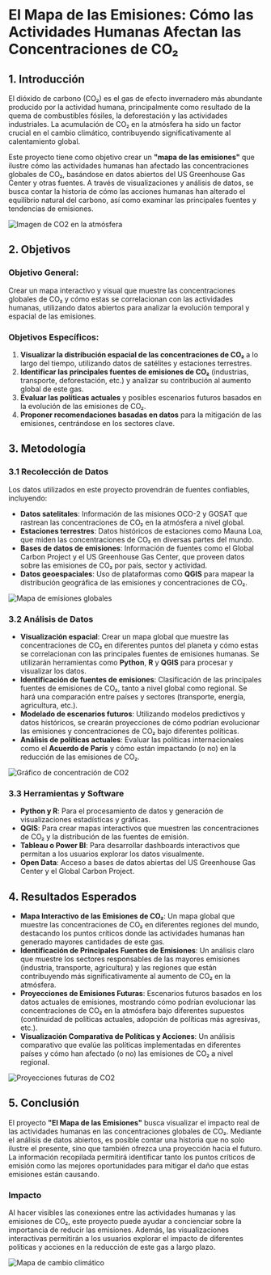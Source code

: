 # El Mapa de las Emisiones: Cómo las Actividades Humanas Afectan las Concentraciones de CO₂

## 1. Introducción

El dióxido de carbono (CO₂) es el gas de efecto invernadero más abundante producido por la actividad humana, principalmente como resultado de la quema de combustibles fósiles, la deforestación y las actividades industriales. La acumulación de CO₂ en la atmósfera ha sido un factor crucial en el cambio climático, contribuyendo significativamente al calentamiento global.

Este proyecto tiene como objetivo crear un **"mapa de las emisiones"** que ilustre cómo las actividades humanas han afectado las concentraciones globales de CO₂, basándose en datos abiertos del US Greenhouse Gas Center y otras fuentes. A través de visualizaciones y análisis de datos, se busca contar la historia de cómo las acciones humanas han alterado el equilibrio natural del carbono, así como examinar las principales fuentes y tendencias de emisiones.

![Imagen de CO2 en la atmósfera](https://upload.wikimedia.org/wikipedia/commons/3/35/Global_annual_average_temperature_1880-2015.svg)

## 2. Objetivos

### Objetivo General:

Crear un mapa interactivo y visual que muestre las concentraciones globales de CO₂ y cómo estas se correlacionan con las actividades humanas, utilizando datos abiertos para analizar la evolución temporal y espacial de las emisiones.

### Objetivos Específicos:

1. **Visualizar la distribución espacial de las concentraciones de CO₂** a lo largo del tiempo, utilizando datos de satélites y estaciones terrestres.
2. **Identificar las principales fuentes de emisiones de CO₂** (industrias, transporte, deforestación, etc.) y analizar su contribución al aumento global de este gas.
3. **Evaluar las políticas actuales** y posibles escenarios futuros basados en la evolución de las emisiones de CO₂.
4. **Proponer recomendaciones basadas en datos** para la mitigación de las emisiones, centrándose en los sectores clave.

## 3. Metodología

### 3.1 Recolección de Datos

Los datos utilizados en este proyecto provendrán de fuentes confiables, incluyendo:

- **Datos satelitales**: Información de las misiones OCO-2 y GOSAT que rastrean las concentraciones de CO₂ en la atmósfera a nivel global.
- **Estaciones terrestres**: Datos históricos de estaciones como Mauna Loa, que miden las concentraciones de CO₂ en diversas partes del mundo.
- **Bases de datos de emisiones**: Información de fuentes como el Global Carbon Project y el US Greenhouse Gas Center, que proveen datos sobre las emisiones de CO₂ por país, sector y actividad.
- **Datos geoespaciales**: Uso de plataformas como **QGIS** para mapear la distribución geográfica de las emisiones y concentraciones de CO₂.

![Mapa de emisiones globales](https://climate.nasa.gov/system/news_items/main_images/3078_global-methane-map.png)

### 3.2 Análisis de Datos

- **Visualización espacial**: Crear un mapa global que muestre las concentraciones de CO₂ en diferentes puntos del planeta y cómo estas se correlacionan con las principales fuentes de emisiones humanas. Se utilizarán herramientas como **Python**, **R** y **QGIS** para procesar y visualizar los datos.
- **Identificación de fuentes de emisiones**: Clasificación de las principales fuentes de emisiones de CO₂, tanto a nivel global como regional. Se hará una comparación entre países y sectores (transporte, energía, agricultura, etc.).
- **Modelado de escenarios futuros**: Utilizando modelos predictivos y datos históricos, se crearán proyecciones de cómo podrían evolucionar las emisiones y concentraciones de CO₂ bajo diferentes políticas.
- **Análisis de políticas actuales**: Evaluar las políticas internacionales como el **Acuerdo de París** y cómo están impactando (o no) en la reducción de las emisiones de CO₂.

![Gráfico de concentración de CO2](https://www.co2.earth/sites/default/files/co2-trend-graph-fullscreen.png)

### 3.3 Herramientas y Software

- **Python y R**: Para el procesamiento de datos y generación de visualizaciones estadísticas y gráficas.
- **QGIS**: Para crear mapas interactivos que muestren las concentraciones de CO₂ y la distribución de las fuentes de emisión.
- **Tableau o Power BI**: Para desarrollar dashboards interactivos que permitan a los usuarios explorar los datos visualmente.
- **Open Data**: Acceso a bases de datos abiertas del US Greenhouse Gas Center y el Global Carbon Project.

## 4. Resultados Esperados

- **Mapa Interactivo de las Emisiones de CO₂**: Un mapa global que muestre las concentraciones de CO₂ en diferentes regiones del mundo, destacando los puntos críticos donde las actividades humanas han generado mayores cantidades de este gas.
- **Identificación de Principales Fuentes de Emisiones**: Un análisis claro que muestre los sectores responsables de las mayores emisiones (industria, transporte, agricultura) y las regiones que están contribuyendo más significativamente al aumento de CO₂ en la atmósfera.
- **Proyecciones de Emisiones Futuras**: Escenarios futuros basados en los datos actuales de emisiones, mostrando cómo podrían evolucionar las concentraciones de CO₂ en la atmósfera bajo diferentes supuestos (continuidad de políticas actuales, adopción de políticas más agresivas, etc.).
- **Visualización Comparativa de Políticas y Acciones**: Un análisis comparativo que evalúe las políticas implementadas en diferentes países y cómo han afectado (o no) las emisiones de CO₂ a nivel regional.

![Proyecciones futuras de CO2](https://upload.wikimedia.org/wikipedia/commons/thumb/4/4a/Keeling_Curve_2021.png/1024px-Keeling_Curve_2021.png)

## 5. Conclusión

El proyecto **"El Mapa de las Emisiones"** busca visualizar el impacto real de las actividades humanas en las concentraciones globales de CO₂. Mediante el análisis de datos abiertos, es posible contar una historia que no solo ilustre el presente, sino que también ofrezca una proyección hacia el futuro. La información recopilada permitirá identificar tanto los puntos críticos de emisión como las mejores oportunidades para mitigar el daño que estas emisiones están causando.

### Impacto

Al hacer visibles las conexiones entre las actividades humanas y las emisiones de CO₂, este proyecto puede ayudar a concienciar sobre la importancia de reducir las emisiones. Además, las visualizaciones interactivas permitirán a los usuarios explorar el impacto de diferentes políticas y acciones en la reducción de este gas a largo plazo.

![Mapa de cambio climático](https://upload.wikimedia.org/wikipedia/commons/thumb/4/4d/CO2_vs_time.jpg/1024px-CO2_vs_time.jpg)

